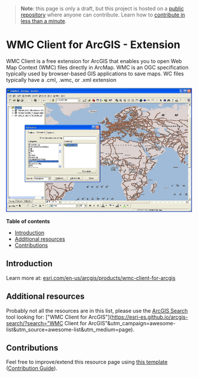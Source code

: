 > **Note**: this page is only a draft, but this project is hosted on a [public repository](https://github.com/hhkaos/awesome-arcgis) where anyone can contribute. Learn how to [contribute in less than a minute](https://github.com/hhkaos/awesome-arcgis/blob/master/CONTRIBUTING.md#contributions).

# WMC Client for ArcGIS - Extension

WMC Client is a free extension for ArcGIS that enables you to open Web Map Context (WMC) files directly in ArcMap. WMC is an OGC specification typically used by browser-based GIS applications to save maps. WC files typically have a .cml, .wmc, or .xml extension

![WMC Client for ArcGIS - Extension Screenshot](../../product-thumbnails/wmc-client-for-arcgis.png) 

<!-- START doctoc generated TOC please keep comment here to allow auto update -->
<!-- DON'T EDIT THIS SECTION, INSTEAD RE-RUN doctoc TO UPDATE -->
**Table of contents**

- [Introduction](#introduction)
- [Additional resources](#additional-resources)
- [Contributions](#contributions)

<!-- END doctoc generated TOC please keep comment here to allow auto update -->

## Introduction

Learn more at: [esri.com/en-us/arcgis/products/wmc-client-for-arcgis](https://www.esri.com/en-us/arcgis/products/wmc-client-for-arcgis)

## Additional resources

Probably not all the resources are in this list, please use the [ArcGIS Search](https://esri-es.github.io/arcgis-search/) tool looking for: ["WMC Client for ArcGIS"](https://esri-es.github.io/arcgis-search/?search="WMC Client for ArcGIS"&utm_campaign=awesome-list&utm_source=awesome-list&utm_medium=page).

## Contributions

Feel free to improve/extend this resource page using [this template](https://github.com/hhkaos/awesome-arcgis/blob/master/templates/PRODUCT_PAGE_TEMPLATE.md) ([Contribution Guide](https://github.com/hhkaos/awesome-arcgis/blob/master/CONTRIBUTING.md)).
